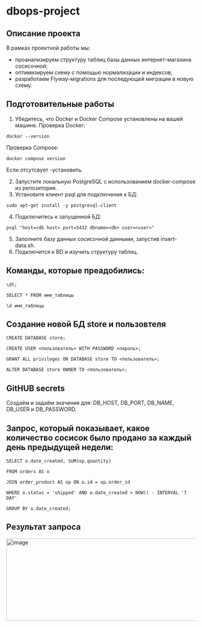 # dbops-project
## Описание проекта

В рамках проектной работы мы:

- проанализируем структуру таблиц базы данных интернет-магазина сосисочной;
- оптимизируем схему с помощью нормализации и индексов;
- разработаем Flyway-мigrations для последующей миграции в новую схему.

## Подготовительные работы

1. Убедитесь, что Docker и Docker Compose установлены на вашей машине.
Проверка Docker:

```docker --version```

Проверка Compose:

```docker compose version```

Если отсутсвует -установить.

2. Запустите локальную PostgreSQL с использованием docker-compose из репозитория.
3. Установите клиент psql для подключения к БД:
   
```sudo apt-get install -y postgresql-client```

4. Подключитесь к запущенной БД:
   
```psql "host=<db host> port=5432 dbname=<db> user=<user>"```

5. Заполните базу данных сосисочной данными, запустив insert-data.sh.
6. Подключится к BD и изучить структуру таблиц.

## Команды, которые преадобились:

```\dt;```

```SELECT * FROM имя_таблицы```

```\d имя_таблицы```

## Создание новой БД store и пользовтеля

```CREATE DATABASE store;```

```CREATE USER <пользователь> WITH PASSWORD <пароль>;```

```GRANT ALL privileges ON DATABASE store TO <пользователь>;```

```ALTER DATABASE store OWNER TO <пользователь>;```


## GitHUB secrets

Создаём и задаём значения для: DB_HOST, DB_PORT, DB_NAME, DB_USER и DB_PASSWORD.

## Запрос, который показывает, какое количество сосисок было продано за каждый день предыдущей недели:

```SELECT o.date_created, SUM(op.quantity)```

```FROM orders AS o```

```JOIN order_product AS op ON o.id = op.order_id```

```WHERE o.status = 'shipped' AND o.date_created > NOW() - INTERVAL '7 DAY'```

```GROUP BY o.date_created;```


## Результат запроса

<img width="699" height="218" alt="image" src="https://github.com/user-attachments/assets/602f40a8-cd1c-4d44-bae6-f8ee73e81340" />

